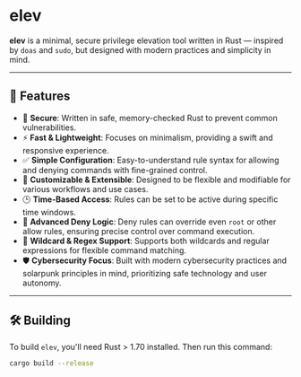 # elev

**elev** is a minimal, secure privilege elevation tool written in Rust — inspired by `doas` and `sudo`, but designed with modern practices and simplicity in mind.

---

## 🚀 Features

- 🔐 **Secure**: Written in safe, memory-checked Rust to prevent common vulnerabilities.
- ⚡ **Fast & Lightweight**: Focuses on minimalism, providing a swift and responsive experience.
- ✅ **Simple Configuration**: Easy-to-understand rule syntax for allowing and denying commands with fine-grained control.
- 🧩 **Customizable & Extensible**: Designed to be flexible and modifiable for various workflows and use cases.
- 🕒 **Time-Based Access**: Rules can be set to be active during specific time windows.
- 🚫 **Advanced Deny Logic**: Deny rules can override even `root` or other allow rules, ensuring precise control over command execution.
- 🔧 **Wildcard & Regex Support**: Supports both wildcards and regular expressions for flexible command matching.
- 🛡️ **Cybersecurity Focus**: Built with modern cybersecurity practices and solarpunk principles in mind, prioritizing safe technology and user autonomy.

---

## 🛠️ Building

To build `elev`, you'll need Rust > 1.70 installed. Then run this command:

```bash
cargo build --release

